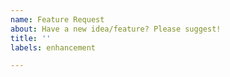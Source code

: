 ```yaml
---
name: Feature Request
about: Have a new idea/feature? Please suggest!
title: ''
labels: enhancement

---
```



